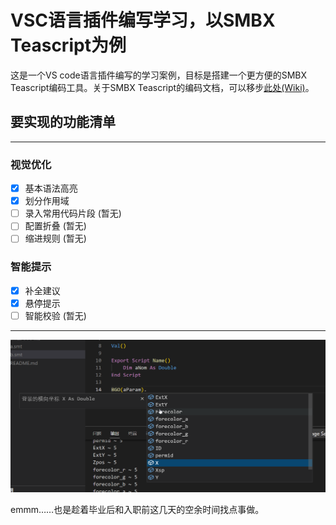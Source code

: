 # VSC语言插件编写学习，以SMBX Teascript为例

这是一个VS code语言插件编写的学习案例，目标是搭建一个更方便的SMBX Teascript编码工具。关于SMBX Teascript的编码文档，可以移步[此处(Wiki)](https://wiki.smbx.world/wiki/Category:TeaScript.vbs)。

## 要实现的功能清单

-----
### 视觉优化

- [x] 基本语法高亮
- [x] 划分作用域
- [ ] 录入常用代码片段 (暂无)
- [ ] 配置折叠 (暂无)
- [ ] 缩进规则 (暂无)

### 智能提示

- [x] 补全建议
- [x] 悬停提示
- [ ] 智能校验 (暂无)

-----

![](res/readmeImgs/Snipaste_2022-07-04_12-14-52.png)

emmm……也是趁着毕业后和入职前这几天的空余时间找点事做。